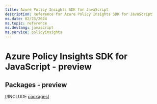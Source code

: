 ```yaml
---
title: Azure Policy Insights SDK for JavaScript
description: Reference for Azure Policy Insights SDK for JavaScript
ms.date: 02/23/2024
ms.topic: reference
ms.devlang: javascript
ms.service: policyinsights
---
```

# Azure Policy Insights SDK for JavaScript - preview
## Packages - preview
[!INCLUDE [packages](policy-insights-index.md)]